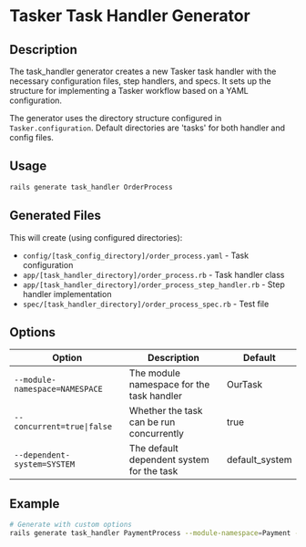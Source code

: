 # Tasker Task Handler Generator

## Description

The task_handler generator creates a new Tasker task handler with the necessary configuration files, step handlers, and specs. It sets up the structure for implementing a Tasker workflow based on a YAML configuration.

The generator uses the directory structure configured in `Tasker.configuration`. Default directories are 'tasks' for both handler and config files.

## Usage

```bash
rails generate task_handler OrderProcess
```

## Generated Files

This will create (using configured directories):

- `config/[task_config_directory]/order_process.yaml` - Task configuration
- `app/[task_handler_directory]/order_process.rb` - Task handler class
- `app/[task_handler_directory]/order_process_step_handler.rb` - Step handler implementation
- `spec/[task_handler_directory]/order_process_spec.rb` - Test file

## Options

| Option | Description | Default |
|--------|-------------|---------|
| `--module-namespace=NAMESPACE` | The module namespace for the task handler | OurTask |
| `--concurrent=true\|false` | Whether the task can be run concurrently | true |
| `--dependent-system=SYSTEM` | The default dependent system for the task | default_system |

## Example

```bash
# Generate with custom options
rails generate task_handler PaymentProcess --module-namespace=Payment --dependent-system=payment_system --concurrent=false
```
